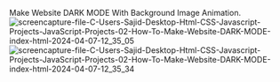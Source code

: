 Make Website DARK MODE With Background Image Animation.![screencapture-file-C-Users-Sajid-Desktop-Html-CSS-Javascript-Projects-JavaScript-Projects-02-How-To-Make-Website-DARK-MODE-index-html-2024-04-07-12_35_05](https://github.com/sajidasghar/make-website-dark-mode-javaScript-Project/assets/152764869/9bc0c23f-4d89-4594-a721-f4c5b8189439)
![screencapture-file-C-Users-Sajid-Desktop-Html-CSS-Javascript-Projects-JavaScript-Projects-02-How-To-Make-Website-DARK-MODE-index-html-2024-04-07-12_35_34](https://github.com/sajidasghar/make-website-dark-mode-javaScript-Project/assets/152764869/45ffd642-29a3-4e76-b68e-8016f882e7a6)
